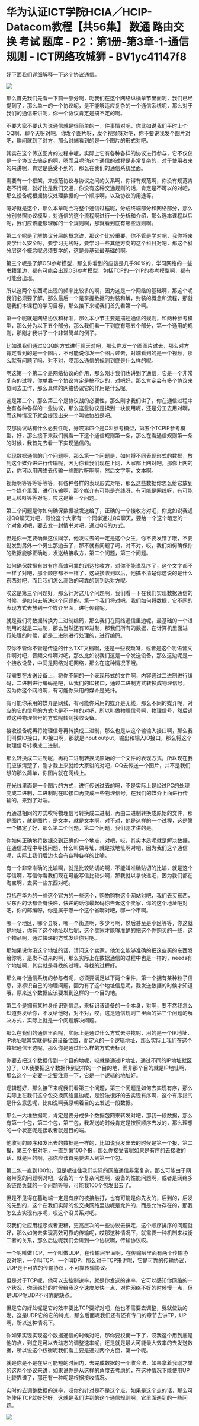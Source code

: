 # 华为认证ICT学院HCIA／HCIP-Datacom教程【共56集】 数通 路由交换 考试 题库 - P2：第1册-第3章-1-通信规则 - ICT网络攻城狮 - BV1yc41147f8

好下面我们详细解释一下这个协议通信。

![](img/2b339f31b5d48f85d75fd26937c6d71c_1.png)

那么首先我们先看一下前一部分啊，呃我们在这个网络纵横章节里面呢，我们已经提到了，那么单一的一个协议呢，是不能够适应复杂的一个通信系统呢，那么对于我们的通信来讲呢，你一个协议肯定是搞不定的啊。

不要大家不要认为说通信就是很简单的一，件事情对吧，你比如说我们平时上个QQ啊，聊个天呀对吧，你发个图片呀，发个视频呀对吧，你不要说我发个图片对吧，瞬间就到了对方，那么对端看到的是一个图片的形式对吧。

其实在这个传送图片的过程中呢，实际上它有各种各样的协议进行参与，它不仅仅是一个协议去搞定的啊，嗯而且呢他这个通信的过程是非常复杂的，对于使用者来的来讲呢，肯定是感受不到的，那么在我们的通信系统里面。

需要有一个框架，来规范协议与协议之间的关系啊，你得有规范啊，你没有规范肯定不行啊，就好比是我们交通，你没有这种交通规则的话，肯定是不可以的对吧，那么设备呢根据协议处理数据的一个顺序啊，以及协议的用途等。

嗯好就是这个，那么本章呢会将整个通信过程呢，分成终端部分和网络部分，那么分别参照协议模型，对通信的这个流程啊进行一个分析和介绍，那么选本课程以后呢，我们应该能够理解的一个规则啊，那就看到底有哪些规则啊。

第二个呢是了解协议分层的概念诶，那这个比较重要，你不管是学对吧，我你将来要学什么安全呀，要学习无线呀，要学习一些其他方向的这个科目对吧，那这个斜分层这个概念呢必须要学的，这是最基础最基础的啊。

第三个呢是了解OSI参考模型，那么你看到的应该是几乎90%的，学习网络的一些书籍里边，都有可能会出现OSI参考模型，包括TCP的一个IP的参考模型啊，都有可能会出现。

所以这两个东西呢出现的频率比较多的啊，因为这是一个网络的基础啊，那这个呢我们必须要了解，那么最后一个是掌握数据的封装和解，封装的概念和流程，那就是我们本课程的学习目标，那么接下来呢我们首先看第一个啊。

第一个呢就是网络协议和标准，那么本小节主要是描述通信的规则，和两种参考模型，那么分为以下五个部分，那么我们看一下到底有哪五个部分，第一个通用的规则，那刚才我讲了一个非常简单的例子。

比如说我们通过QQQ的方式进行聊天对吧，那么你发一个图图片过去，那么对方肯定看到的是一个图片，不可能说你发一个图片过去，对端看到的是一个视频，那么就有问题了吗，对不对，哎那么通信的规则到底是什么样的呢。

啊这第一个第二个是网络协议的作用，那么刚才我们也讲到了通信，它是一个非常复杂的过程，你单靠一个协议肯定是搞不定的，对吧好，那么肯定会有多个协议来协同去工作，那么具体的网络协议它的作用是什么呢。

这是第二个，那么第三个是协议战的必要性，那么刚才我们讲了，你在通信过程中会有各种各样的一些协议，那么这些协议是揉到一块使用呢，还是分工去用对啊，而这种情况下就会提现出来一个叫做协战是吧。

哎那协议站有什么必要性呢，好哎第四个是OSI参考模型，第五个TCPIP参考模型，好，那么接下来我们就看一下这个通信规则第一条，那么在看通信规则第一条的时候，我首先去看一下实现通信的。

实现数据通信的几个问题啊，那么第一个问题是，如何将不同表现形式的数据，放到这个媒介进进行传输呢，因为你看我们现在上网，大家都上网对吧，那你上网的话，你可以用网络去传输一些图片呀啊啊，然后文字啊，文本啊。

视频啊等等等等等等，有各种各样的表现形式对吧，那么这些数据你怎么给它放到一个媒介里面，进行传输啊，那个媒介有可能是光线呀，有可能是网线呀，有可能是无线呀等等对吧，哎这是第一个问题。

第二个问题是你如何确保数据被发送给了，正确的一个接收方对吧，你比如说我通过QQ聊天对吧，假设这个大家有一个同学通过QQ聊天，要给一个这个暗恋的一个对象对吧，要去发一封情书对吧，通过QQ的方式。

但是你一定要确保这位同学，他发过去的一定是这个女生，你不要发错了哦，不要说发到另外一个男生那边去了，那不就有问题了吗，对不对，哎，我们如何确保你的数据能够正确地，发送给接收方，第二个问题，第三个问题。

如何确保数据有效有序高效可靠的到达接收方，对你不能说乱序了，这个文字都不一样了对吧，那个顺序都不一样了，这段接收到以后，他搞不清楚你这说的是什么东西对吧，而且我们怎么高效的可靠的到到达对方呢。

唉这是第三个问题好，那么针对这几个问题啊，我们看一下在我们实现数据通信的时候，是如何去解决这个问题的，第一个我们将对吧，我们如何将数据，它不同的表现方式去放到一个媒介里面，进行传输呢。

就是我们将数据转换为二进制编码，那么我们在网络通信里边呢，最基础的一个进制用的就是二进制，那么当然还有16进制，那我们所有的数据，在计算机里面进行处理的时候，都是二进制进行处理的，进行编码。

哎你不管你不管是传送的什么TXT文档啊，还是一些视频呀，或者是这个呃语音文件啊对吧，音频文件啊对吧，那么比如说我们这是一个发送设备，那么这边呢是一个接收设备，中间是网络对吧网络，那么在这种情况下哦。

我需要在发送设备上，将你不同的一个表现形式的文件啊，内容通过二进制进行编码，二进制进行编码是吧，从我们的IO接口，通过二进制方式转换成物理信号，因为你这个网络啊，有可能你采用的媒介是光纤。

有可能你采用的媒介是网线，有可能你采用的媒介是无线，那么不同的媒介呢，对应的它的信号的方式也是不一样的对吧，所以叫做物理信号啊，物理信号，然后通过这种物理信号的方式呢转到接收设备。

接收设备呢再将物理信号再转换成二进制，那么也是从这个输输入接口啊，那么我们叫做IO接口，IO接口啊，那就是input output，输出和输入IO接口，那么将这个物理信号转换成二进制。

那么转换成二进制呢，再将二进制转换成原始的一个文件的表现方式，所以现在我们应该清楚了，刚才我上来就给大家讲的对吧，QQ去传送一个图片，并不是我们想的那么简单，你图片就在网线上。

在光线里面是一个图片的方式，进行传送过去的吗，不是实际上是经过PC的处理变成二进制，二进制呢在IO接口再变成一些物理信号，在我们的媒介上面进行传输的，来到了对端。

再通过相同的方式唉将物理信号转换成二进制，再由二进制转换成原始的文件，那是图片，就是图片，是文本，就是文本啊，对不对，他是这样的一个过程，这是第一个搞定了好，那么第二个问题，第二个问题，我们刚才讲的是。

你如何正确地将数据交到正确的一个地点，对吧，哎，其实本质呢就是解决数据，在通信过程中寻找问题，什么叫做寻址，就是找地址啊对吧，因为我们这个通信呢，实际上我们后边也会有各种各样的比喻。

有一个非常准确的比喻啊，就是比较贴切的啊，不能叫准确贴切的比喻，就是这个写信啊，写信你看我们现在可能写信比较少啊，那我就以拿快递吧，因为我们都在淘宝啊，去买一些东西对吧。

包括在华为的一些这个官方的一些这个，购物购物这个网站对吧，我们去买东西，买东西的话都会有快递，快递的话你最起码你告诉这个卖家，你的这个地址吧对吧，你的邮编呀，你是属于哪一个这个省啊对吧，哪一个市啊。

哪一个地区，哪个县呀，哪一个街道啊，多少号啊，然后甚至是小区等等，你这就是地址，你有了这个地址以后呢，这个卖家才能够准确的把这个你购买的一些，这个物品啊，通过快递的方式发给你对吧。

那如果说你没这个地址的话，请问这个卖家，他怎么能够准确的把这些买的东西发给你呢，是发不过来的啊，那么实际上在数据通信的过程中也是一样的，needs有个地址啊，其实就是寻找的过程，寻找的过程好。

那么每个通信系统的参与者呢，必须要满足以下两个条件，第一个拥有某种粒子信息，来标识自己的物理问题，因为有了这个地址信息呢，我发送数据的时候才知道哦，原来这个数据应该要发到这样的一个目的地。

第二个是拥有某种身份识别信息，来标识该设备的一个本身，对啊，要不然我怎么知道要发给你，不发给他呀，对不对，哎，这是通信规则三里面的第三个问题的解决方式，实际上就是一个问题解决问题。

那么在我们的通信里面呢，实际上是通过什么方式去寻找呢，用的是一个IP地址，IP地址呢其实就是标识设备位置，而定义的一个逻辑地址，那么实际上我们在这个数据通信里边呢，那么你是通过什么样的方式去标识。

你要去把这个数据传到一个目的地呢，哎就是通过IP地址，通过不同的IP地址就区分了，OK我要把这个数据传到这样的一个目的地，而非那个目的就是IP地址啊，那么这个一定要一定要注意一下，它是一个逻辑的地址好。

逻辑题好，那么接下来呢我们看第三个问题，第三个问题是如何去实现有序，那么实际上在我们这个包交换网络里边呢，是没法很好的去实现有序啊，这个有序指的是什么意思呢，比如说啊我原朝着目的去发送一段数据。

那么一大堆数据呢，肯定是要分成多个数据包网来转发对吧，那我一段数据，那么有第一个包，第二个包，第三包，我发送的时候肯定是按照顺序去发的，那么理想的一个状态呢是接收者就是目的端。

他收到的顺序和发出去的数据是一样的，比如说我发出去的时候是第一个报，第二报，第三个报对吧，一直到第100个报，那么你接受者呢如果是有序的去接收的话，就是目的啊，那你应该首先要进入到第一个包。

第二包一直到100包，但是呢往往我们实际的网络通信非常复杂，那么可能由于网络带宽的问题啊对吧，设备的一个复杂问题啊，设备的性能问题啊，或者是网络多条链路负载的一个问题等等，可能我100个包发出去了。

但是不见得在墓地端一定是有序的被接触打，也有可能是你先发的，后到的，后发的先到的，这个在我们实际的包交换网络里边呢是允许的，而是允许存在的，那我怎么去实现有序呢，哎这个没关系对吧。

哎我们让应用程序或者更糟，更高层次的一些协议去搞定，这个顺序排序的问题就好，那么如何去实现高效可靠的传输呢，哎那这种情况下，就需要一种机制来权衡二者的关系，那么后边呢我们会讲到一个协议啊，传输协议哎。

一个呢叫做TCP，一个叫做UDP，在传输层里面啊，在传输层里面有两个传输协议对吧，一个叫TCP，一个叫DP，那么对于TCP来讲呢，它是可靠的传输协议，UDP是不可靠的传输协议，不可靠传输协议。

但是对于TCP呢，他可以去控制速率，就是你发送的速率，它可以感知你网络的一个状况，你网络好的时候给我这个速度发快一点，对你网络不好的时候慢一点，但是UDP呢UDP不可靠是缺点。

但是它的好处呢是它的效率要比TCP要好对吧，他也不需要去调整，我就使劲的发，这是UDP它的它的特点，那么后面呢我们还有还有专门的章节去讲TP，UP啊，所以这种情况下。

你如果实现实现这个数据通信的时候对吧，那你要权衡一下了，哎我这个用到底是他的点，到底是可以去动态的调整速率呢，还是就是最大可能最大效率的去发送数据，所以说这个权衡呢我们看主要是通过两个方面，第一个呢。

就是你是不是在尽可能短的时间内，去完成数据的一个收合法，如果拿着我刚才举的这两个协议来讲，如果说你是从这样的角度去考虑的，在这种情况下能使用UP比较靠谱了，那还有一种呢是根据接收情况。

实时的去调整数据的速率，哎你的针对是不是这个点，如果是这个点的话，那么可能使用TCP就好好好，这就是我们讲到的这个通信规则啊，它里面遇到的一些问题。



![](img/2b339f31b5d48f85d75fd26937c6d71c_3.png)